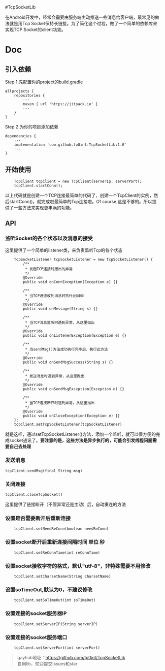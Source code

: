 #TcpSocketLib

在Android开发中，经常会需要由服务端主动推送一些消息给客户端，最常见的做法就是用Tcp Socket保持长链接。为了简化这个过程，做了一个简单的依赖库来实现TCP Socket的client功能。

# Doc
## 引入依赖
Step 1.先配置你的project的build.gradle

```
allprojects {
    repositories {
        ···
        maven { url 'https://jitpack.io' }
        ···
    }
}
```
Step 2.为你的项目添加依赖
```
dependencies {
    ···
    implementation 'com.github.lp0int:TcpSocketLib:1.0'
    ···
}
```
## 开始使用
```
    TcpClient tcpClient = new TcpClient(serverIp, serverPort);
    tcpClient.startConn();
```
以上代码就是创建一个TCP连接最简单的代码了，创建一个TcpClient的实例，然后startConn()，就完成啦最简单的Tcp连接啦。Of course,这是不够的。所以提供了一些方法来实现更丰满的功能。

## API
### 监听Socket的各个状态以及消息的接受
这里提供了一个简单的listener类，来负责监听Tcp的各个状态
```
    TcpSocketListener tcpSocketListener = new TcpSocketListener() {
        /**
         * 发起TCP连接时报出的异常
         */
        @Override
        public void onConnException(Exception e) {}

        /**
         * 当TCP通道收到消息时执行此回调
         */
        @Override
        public void onMessage(String s) {}

        /**
         * 当TCP消息监听时遇到异常，从这里抛出
         */
        @Override
        public void onListenerException(Exception e) {}

        /**
         * 当sendMsg()方法成功执行完毕后，执行此方法
         */
        @Override
        public void onSendMsgSuccess(String s) {}

        /**
         * 发送消息时遇到异常，从这里抛出
         */
        @Override
        public void onSendMsgException(Exception e) {}

        /**
         * 当TCP连接断开时遇到异常，从这里抛出
         */
        @Override
        public void onCloseException(Exception e) {}
    }; 
    tcpClient.setTcpSocketListener(tcpSocketListener)
```
就是这样，通过setTcpSocketListener()方法，添加一个监听，就可以很方便的完成socket通讯了。**要注意的是，这些方法是异步执行的，可能会引发线程问题需要自己去处理**

### 发送消息
```
tcpClient.sendMsg(final String msg)
```

### 关闭连接
```
tcpClient.closeTcpSocket()
```

这里提供了链接断开（不管异常还是主动）后，自动重连的方法
### 设置是否需要断开后重新连接
```
    tcpClient.setNeedReConn(boolean needReConn)
```

### 设置socket断开后重新连接间隔时间 单位 秒
```
    tcpClient.setReConnTime(int reConnTime)
```

### 设置socket接收字符的格式，默认"utf-8"，非特殊需要不用修改
```
    tcpClient.setCharsetName(String charsetName)
```

### 设置soTimeOut,默认为0，不建议修改
```
    tcpClient.setSoTimeOut(int soTimeOut)
```

### 设置连接的socket服务器IP
```
    tcpClient.setServerIP(String serverIP)
```

### 设置连接的socket服务端口
```
    tcpClient.setServerPort(int serverPort)
```


>gayhub地址：https://github.com/lp0int/TcpSocketLib </br>自用lib，欢迎提交Issues和star
